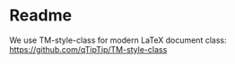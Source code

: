 # Readme

We use TM-style-class for modern LaTeX document class: https://github.com/qTipTip/TM-style-class
